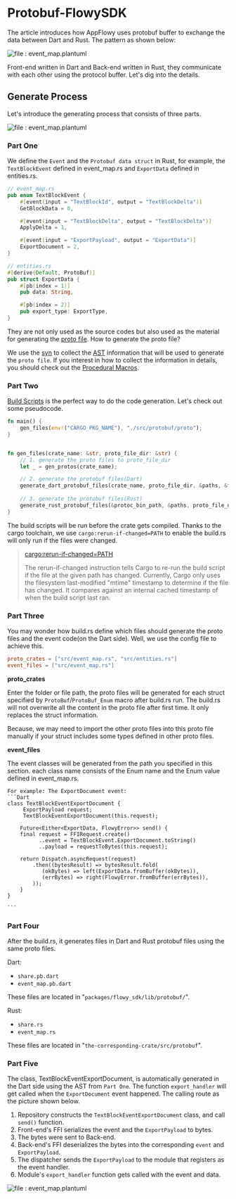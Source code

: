 # Protobuf-FlowySDK

The article introduces how AppFlowy uses protobuf buffer to exchange the data between Dart and Rust. The pattern as
shown below:

![file : event_map.plantuml](https://raw.githubusercontent.com/AppFlowy-IO/docs/main/uml/output/FlowySDK-FFI.svg)

Front-end written in Dart and Back-end written in Rust, they communicate with each other using the protocol buffer.
Let's dig into the details.

## Generate Process
Let's introduce the generating process that consists of three parts.

![file : event_map.plantuml](https://raw.githubusercontent.com/AppFlowy-IO/docs/main/uml/output/FlowySDK-Protobuf_Code_Generation.svg)

### Part One
We define the `Event` and the `Protobuf data struct` in Rust, for example, the `TextBlockEvent` defined in event_map.rs and `ExportData` defined in entities.rs.

```rust
// event_map.rs
pub enum TextBlockEvent {
    #[event(input = "TextBlockId", output = "TextBlockDelta")]
    GetBlockData = 0,

    #[event(input = "TextBlockDelta", output = "TextBlockDelta")]
    ApplyDelta = 1,

    #[event(input = "ExportPayload", output = "ExportData")]
    ExportDocument = 2,
}

```

```rust
// entities.rs
#[derive(Default, ProtoBuf)]
pub struct ExportData {
    #[pb(index = 1)]
    pub data: String,

    #[pb(index = 2)]
    pub export_type: ExportType,
}

```

They are not only used as the source codes but also used as the material for generating the [proto file](https://developers.google.com/protocol-buffers/docs/proto3).
How to generate the proto file?

We use the [syn](https://docs.rs/syn/latest/syn/) to collect the [AST](https://en.wikipedia.org/wiki/Abstract_syntax_tree) information that will be used to generate
the `proto file`. If you interest in how to collect the information in details, you should check out the [Procedural Macros](https://doc.rust-lang.org/reference/procedural-macros.html).

### Part Two
[Build Scripts](https://doc.rust-lang.org/cargo/reference/build-scripts.html) is the perfect way to do the code generation.
Let's check out some pseudocode.

```Rust
fn main() {
    gen_files(env!("CARGO_PKG_NAME"), "./src/protobuf/proto");
}


fn gen_files(crate_name: &str, proto_file_dir: &str) { 
    // 1. generate the proto files to proto_file_dir
    let _ = gen_protos(crate_name);

    // 2. generate the protobuf files(Dart)
    generate_dart_protobuf_files(crate_name, proto_file_dir, &paths, &file_names, &protoc_bin_path);
    
    // 3. generate the protobuf files(Rust)
    generate_rust_protobuf_files(&protoc_bin_path, &paths, proto_file_dir);
}
```

The build scripts will be run before the crate gets compiled. Thanks to the cargo toolchain, we use `cargo:rerun-if-changed=PATH`
to enable the build.rs will only run if the files were changed.

> [cargo:rerun-if-changed=PATH](https://doc.rust-lang.org/cargo/reference/build-scripts.html#rerun-if-changed)
>
> The rerun-if-changed instruction tells Cargo to re-run the build script if the file at the given path has changed.
Currently, Cargo only uses the filesystem last-modified "mtime" timestamp to determine if the file has changed.
It compares against an internal cached timestamp of when the build script last ran.

### Part Three
You may wonder how build.rs define which files should generate the proto files and the event code(on the Dart side).
Well, we use the config file to achieve this.


```toml
proto_crates = ["src/event_map.rs", "src/entities.rs"]
event_files = ["src/event_map.rs"]
```

**proto_crates** 

Enter the folder or file path, the proto files will be generated for each struct specified by `ProtoBuf`/`ProtoBuf_Enum` macro after build.rs run.
The build.rs will not overwrite all the content in the proto file after first time. It only replaces the struct information.

Because, we may need to import the other proto files into this proto file manually if your struct includes some types defined in other proto files.


**event_files**

The event classes will be generated from the path you specified in this section. each class name consists
of the Enum name and the Enum value defined in event_map.rs. 

    For example: The ExportDocument event: 
    ```Dart
    class TextBlockEventExportDocument {
         ExportPayload request;
         TextBlockEventExportDocument(this.request);
    
        Future<Either<ExportData, FlowyError>> send() {
        final request = FFIRequest.create()
              ..event = TextBlockEvent.ExportDocument.toString()
              ..payload = requestToBytes(this.request);
    
        return Dispatch.asyncRequest(request)
            .then((bytesResult) => bytesResult.fold(
               (okBytes) => left(ExportData.fromBuffer(okBytes)),
               (errBytes) => right(FlowyError.fromBuffer(errBytes)),
            ));
        }
    }
    
    ```

### Part Four
After the build.rs, it generates files in Dart and Rust protobuf files using the same proto files.

Dart:
* `share.pb.dart`
* `event_map.pb.dart`

These files are located in "`packages/flowy_sdk/lib/protobuf/`".

Rust:
* `share.rs`
* `event_map.rs`

These files are located in "`the-corresponding-crate/src/protobuf`".


### Part Five
The class, TextBlockEventExportDocument, is automatically generated in the Dart side using the AST from `Part One`. The function `export_handler` will
get called when the `ExportDocument` event happened. The calling route as the picture shown below.

1. Repository constructs the `TextBlockEventExportDocument` class, and call `send()` function.
2. Front-end's FFI serializes the event and the `ExportPayload` to bytes.
3. The bytes were sent to Back-end.
4. Back-end's FFI deserializes the bytes into the corresponding `event` and `ExportPayload`.
5. The dispatcher sends the `ExportPayload` to the module that registers as the event handler.
6. Module's `export_handler` function gets called with the event and data.

![file : event_map.plantuml](https://raw.githubusercontent.com/AppFlowy-IO/docs/main/uml/output/FlowySDK-Protobuf_Communication.svg)



